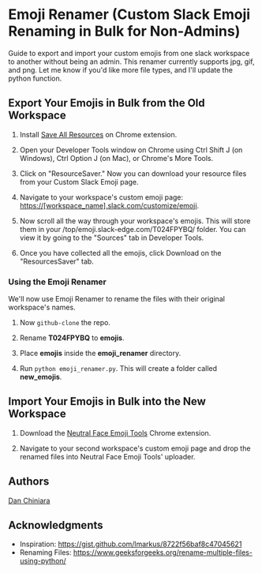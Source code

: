 # Emoji Renamer (Custom Slack Emoji Renaming in Bulk for Non-Admins)

Guide to export and import your custom emojis from one slack workspace to another without being an admin. This renamer currently supports jpg, gif, and png. Let me know if you'd like more file types, and I'll update the python function. 

## Export Your Emojis in Bulk from the Old Workspace

1. Install [Save All Resources](https://chrome.google.com/webstore/detail/save-all-resources/abpdnfjocnmdomablahdcfnoggeeiedb?hl=en-US) on Chrome extension.

2. Open your Developer Tools window on Chrome using Ctrl Shift J (on Windows), Ctrl Option J (on Mac), or Chrome's More Tools.

3. Click on "ResourceSaver." Now you can download your resource files from your Custom Slack Emoji page.

4. Navigate to your workspace's custom emoji page: <https://[workspace_name].slack.com/customize/emoji>.

5. Now scroll all the way through your workspace's emojis. This will store them in your /top/emoji.slack-edge.com/T024FPYBQ/ folder. You can view it by going to the "Sources" tab in Developer Tools.

6. Once you have collected all the emojis, click Download on the "ResourcesSaver" tab. 

### Using the Emoji Renamer 

We'll now use Emoji Renamer to rename the files with their original workspace's names. 

1. Now `github-clone` the repo.

2. Rename **T024FPYBQ** to **emojis**.

3. Place **emojis** inside the **emoji_renamer** directory.

4. Run `python emoji_renamer.py`. This will create a folder called **new_emojis**.

## Import Your Emojis in Bulk into the New Workspace

1. Download the [Neutral Face Emoji Tools](https://chrome.google.com/webstore/detail/neutral-face-emoji-tools/anchoacphlfbdomdlomnbbfhcmcdmjej) Chrome extension.

2. Navigate to your second workspace's custom emoji page and drop the renamed files into Neutral Face Emoji Tools' uploader.

## Authors

[Dan Chiniara](https://github.com/djchinia)

## Acknowledgments

* Inspiration: https://gist.github.com/lmarkus/8722f56baf8c47045621 
* Renaming Files: https://www.geeksforgeeks.org/rename-multiple-files-using-python/ 